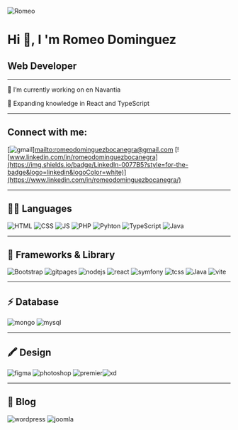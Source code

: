 ![Romeo](https://github.com/RomeoDomiinguez/romeodominguez/blob/main/code.png)

# Hi 👋, I 'm Romeo Dominguez

## Web Developer

------

 🔭 I’m currently working on en Navantia

 🌱 Expanding knowledge in React and TypeScript 

------

## Connect with me:

[![gmail](https://img.shields.io/badge/Gmail-D14836?style=for-the-badge&logo=gmail&logoColor=white)]<mailto:romeodominguezbocanegra@gmail.com> [![www.linkedin.com/in/romeodominguezbocanegra](https://img.shields.io/badge/LinkedIn-0077B5?style=for-the-badge&logo=linkedin&logoColor=white)](https://www.linkedin.com/in/romeodominguezbocanegra/)

------

## 👩‍💻 Languages

![HTML](https://img.shields.io/badge/HTML5-E34F26?style=for-the-badge&logo=html5&logoColor=white) ![CSS](https://img.shields.io/badge/CSS3-1572B6?style=for-the-badge&logo=css3&logoColor=white) ![JS](https://img.shields.io/badge/JavaScript-F7DF1E?style=for-the-badge&logo=javascript&logoColor=black) ![PHP](https://img.shields.io/badge/PHP-777BB4?style=for-the-badge&logo=php&logoColor=white) ![Pyhton](https://img.shields.io/badge/Python-FFD43B?style=for-the-badge&logo=python&logoColor=blue) ![TypeScript](https://img.shields.io/badge/TypeScript-007ACC?style=for-the-badge&logo=typescript&logoColor=white) ![Java](https://img.shields.io/badge/Java-ED8B00?style=for-the-badge&logo=java&logoColor=white)

------

## 🚀 Frameworks & Library

![Bootstrap](https://img.shields.io/badge/Bootstrap-563D7C?style=for-the-badge&logo=bootstrap&logoColor=white) ![gitpages](https://img.shields.io/badge/GitHub%20Pages-222222?style=for-the-badge&logo=GitHub%20Pages&logoColor=white) ![nodejs](https://img.shields.io/badge/Node%20js-339933?style=for-the-badge&logo=nodedotjs&logoColor=white) ![react](https://img.shields.io/badge/React-20232A?style=for-the-badge&logo=react&logoColor=61DAFB) ![symfony](https://img.shields.io/badge/Symfony-000000?style=for-the-badge&logo=Symfony&logoColor=white) ![tcss](https://img.shields.io/badge/Tailwind_CSS-38B2AC?style=for-the-badge&logo=tailwind-css&logoColor=white) ![Java](https://img.shields.io/badge/Java-ED8B00?style=for-the-badge&logo=java&logoColor=white) ![vite](https://img.shields.io/badge/Vite-B73BFE?style=for-the-badge&logo=vite&logoColor=FFD62E)

------

## ⚡ Database

![mongo](https://img.shields.io/badge/MongoDB-4EA94B?style=for-the-badge&logo=mongodb&logoColor=white) ![mysql](https://img.shields.io/badge/MySQL-005C84?style=for-the-badge&logo=mysql&logoColor=white)

------

## 🖍  Design

![figma](https://img.shields.io/badge/Figma-F24E1E?style=for-the-badge&logo=figma&logoColor=white) ![photoshop](https://img.shields.io/badge/Adobe%20Photoshop-31A8FF?style=for-the-badge&logo=Adobe%20Photoshop&logoColor=black) ![premier](https://img.shields.io/badge/Adobe%20Premiere%20Pro-9999FF?style=for-the-badge&logo=Adobe%20Premiere%20Pro&logoColor=white)![xd](https://img.shields.io/badge/Adobe%20XD-470137?style=for-the-badge&logo=Adobe%20XD&logoColor=#FF61F6)

------

## 📝 Blog

![wordpress](https://img.shields.io/badge/Wordpress-21759B?style=for-the-badge&logo=wordpress&logoColor=white) ![joomla](https://img.shields.io/badge/Joomla-5091CD?style=for-the-badge&logo=joomla&logoColor=white)

